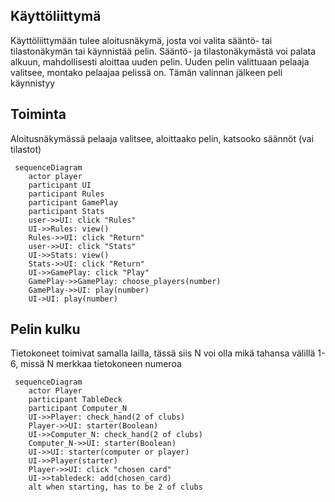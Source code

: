
## Käyttöliittymä

Käyttöliittymään tulee aloitusnäkymä, josta voi valita sääntö- tai tilastonäkymän tai käynnistää pelin. 
Sääntö- ja tilastonäkymästä voi palata alkuun, mahdollisesti aloittaa uuden pelin. 
Uuden pelin valittuaan pelaaja valitsee, montako pelaajaa pelissä on. Tämän valinnan jälkeen peli käynnistyy

## Toiminta

Aloitusnäkymässä pelaaja valitsee, aloittaako pelin, katsooko säännöt (vai tilastot)

```mermaid
 sequenceDiagram
 	actor player
	participant UI
	participant Rules
	participant GamePlay
	participant Stats
	user->>UI: click "Rules"
	UI->>Rules: view()
	Rules->>UI: click "Return"
	user->>UI: click "Stats"
	UI->>Stats: view()
	Stats->>UI: click "Return"
	UI->>GamePlay: click "Play"
	GamePlay->>GamePlay: choose_players(number)
	GamePlay->>UI: play(number)
	UI->UI: play(number)

```

## Pelin kulku

Tietokoneet toimivat samalla lailla, tässä siis N voi olla mikä tahansa välillä 1-6, missä N merkkaa tietokoneen numeroa

```mermaid
 sequenceDiagram
	actor Player
	participant TableDeck
	participant Computer_N
	UI->>Player: check_hand(2 of clubs)
	Player->>UI: starter(Boolean)
	UI->>Computer_N: check_hand(2 of clubs)
	Computer_N->>UI: starter(Boolean)
	UI->>UI: starter(computer or player)
	UI->>Player(starter)
	Player->>UI: click "chosen card"
	UI->>tabledeck: add(chosen_card)
	alt when starting, has to be 2 of clubs
```
	
